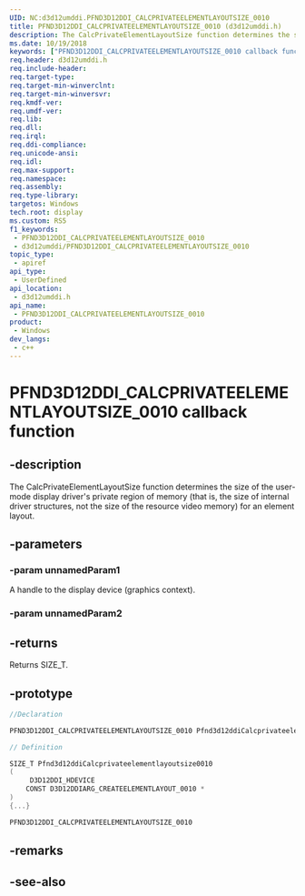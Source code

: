 ```yaml
---
UID: NC:d3d12umddi.PFND3D12DDI_CALCPRIVATEELEMENTLAYOUTSIZE_0010
title: PFND3D12DDI_CALCPRIVATEELEMENTLAYOUTSIZE_0010 (d3d12umddi.h)
description: The CalcPrivateElementLayoutSize function determines the size of the user-mode display driver's private region of memory (that is, the size of internal driver structures, not the size of the resource video memory) for an element layout.
ms.date: 10/19/2018
keywords: ["PFND3D12DDI_CALCPRIVATEELEMENTLAYOUTSIZE_0010 callback function"]
req.header: d3d12umddi.h
req.include-header: 
req.target-type: 
req.target-min-winverclnt: 
req.target-min-winversvr: 
req.kmdf-ver: 
req.umdf-ver: 
req.lib: 
req.dll: 
req.irql: 
req.ddi-compliance: 
req.unicode-ansi: 
req.idl: 
req.max-support: 
req.namespace: 
req.assembly: 
req.type-library: 
targetos: Windows
tech.root: display
ms.custom: RS5
f1_keywords:
 - PFND3D12DDI_CALCPRIVATEELEMENTLAYOUTSIZE_0010
 - d3d12umddi/PFND3D12DDI_CALCPRIVATEELEMENTLAYOUTSIZE_0010
topic_type:
 - apiref
api_type:
 - UserDefined
api_location:
 - d3d12umddi.h
api_name:
 - PFND3D12DDI_CALCPRIVATEELEMENTLAYOUTSIZE_0010
product:
 - Windows
dev_langs:
 - c++
---
```


# PFND3D12DDI_CALCPRIVATEELEMENTLAYOUTSIZE_0010 callback function


## -description

The CalcPrivateElementLayoutSize function determines the size of the user-mode display driver's private region of memory (that is, the size of internal driver structures, not the size of the resource video memory) for an element layout.

## -parameters

### -param unnamedParam1

A handle to the display device (graphics context).

### -param unnamedParam2

## -returns

Returns SIZE_T.

## -prototype

```cpp
//Declaration

PFND3D12DDI_CALCPRIVATEELEMENTLAYOUTSIZE_0010 Pfnd3d12ddiCalcprivateelementlayoutsize0010; 

// Definition

SIZE_T Pfnd3d12ddiCalcprivateelementlayoutsize0010 
(
	 D3D12DDI_HDEVICE
	CONST D3D12DDIARG_CREATEELEMENTLAYOUT_0010 *
)
{...}

PFND3D12DDI_CALCPRIVATEELEMENTLAYOUTSIZE_0010 


```

## -remarks

## -see-also

